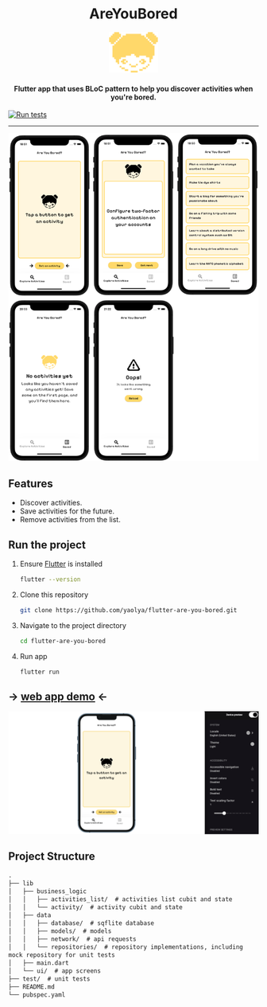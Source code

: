 <h1 align="center">AreYouBored</h1>

<div align="center">
  <img src="pics/pixel_logo.png" width=100> 
</div>

<h4 align="center">
Flutter app that uses BLoC pattern to help you discover activities when you're bored.
</h4>

[![Run tests](https://github.com/yaolya/flutter-are-you-bored/actions/workflows/test.yml/badge.svg)](https://github.com/yaolya/flutter-are-you-bored/actions/workflows/test.yml)

---

![app screens preview](pics/app_screens.png)


## Features
- Discover activities.
- Save activities for the future.
- Remove activities from the list.

## Run the project
1. Ensure [Flutter](https://flutter.io/setup/) is installed
   ```bash
   flutter --version
   ```
2. Clone this repository
    ```bash
   git clone https://github.com/yaolya/flutter-are-you-bored.git
   ```
3. Navigate to the project directory
    ```bash
   cd flutter-are-you-bored
   ```
4. Run app
   ```bash
   flutter run
   ```

## → [web app demo](https://yaolya.github.io/flutter-are-you-bored) ←  

[![Demo Screenshot](pics/web.png)](https://yaolya.github.io/flutter-are-you-bored)

## Project Structure

```
.
├── lib
│   ├── business_logic
│   │   ├── activities_list/  # activities list cubit and state
│   │   └── activity/  # activity cubit and state
│   ├── data
│   │   ├── database/  # sqflite database
│   │   ├── models/  # models 
│   │   ├── network/  # api requests
│   │   └── repositories/  # repository implementations, including mock repository for unit tests
│   ├── main.dart 
│   └── ui/  # app screens
├── test/  # unit tests
├── README.md 
└── pubspec.yaml
```

